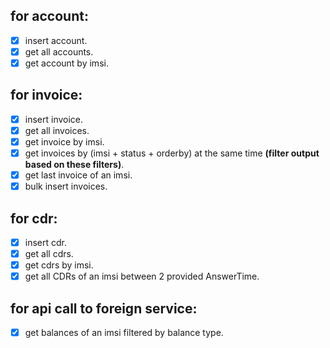 ## for account:
- [x] insert account.
- [x] get all accounts.
- [x] get account by imsi.
## for invoice:
- [x] insert invoice.
- [x] get all invoices.
- [x] get invoice by imsi.
- [x] get invoices by (imsi + status + orderby) at the same time **(filter output based on these filters)**.
- [x] get last invoice of an imsi.
- [x] bulk insert invoices.
## for cdr:
- [x] insert cdr.
- [x] get all cdrs.
- [x] get cdrs by imsi.
- [x] get all CDRs of an imsi between 2 provided AnswerTime.
## for api call to foreign service:
- [x] get balances of an imsi filtered by balance type.
